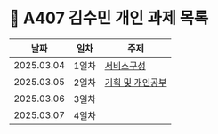 
# :pencil: A407 김수민 개인 과제 목록

|날짜|일차|주제|
|----|----|----|
|2025.03.04|1일차|[서비스구성](/김수민/1일차_서비스구성요소.md)|
|2025.03.05|2일차|[기획 및 개인공부](/김수민민/2일차_기획회의.md)|
|2025.03.06|3일차|[]('./{파일명}')|
|2025.03.07|4일차|[]('./{파일명}')|
